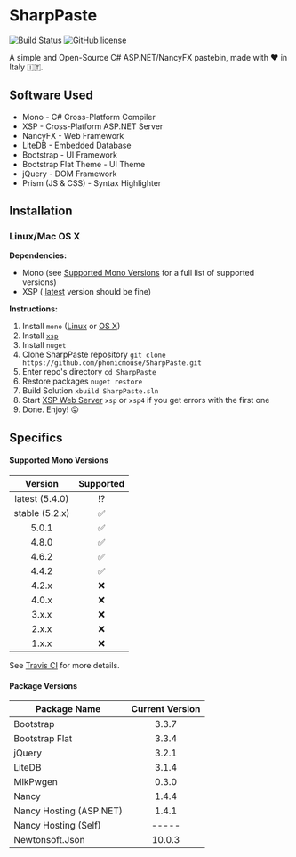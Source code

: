 # SharpPaste
[![Build Status](https://img.shields.io/travis/phonicmouse/SharpPaste.svg?style=flat-square)](https://travis-ci.org/phonicmouse/SharpPaste)
[![GitHub license](https://img.shields.io/badge/license-MIT-blue.svg?style=flat-square)](https://raw.githubusercontent.com/phonicmouse/SharpPaste/master/LICENSE)

A simple and Open-Source C# ASP.NET/NancyFX pastebin, made with :heart: in Italy :it:.

## Software Used
* Mono - C# Cross-Platform Compiler
* XSP - Cross-Platform ASP.NET Server
* NancyFX - Web Framework
* LiteDB - Embedded Database
* Bootstrap - UI Framework
* Bootstrap Flat Theme - UI Theme
* jQuery - DOM Framework
* Prism (JS & CSS) - Syntax Highlighter

## Installation

### Linux/Mac OS X
**Dependencies:**
* Mono (see [Supported Mono Versions](#supported-mono-versions) for a full list of supported versions)
* XSP ( [latest](https://github.com/mono/xsp) version should be fine)


**Instructions:**
1. Install ```mono``` ([Linux](http://www.mono-project.com/docs/getting-started/install/linux/) or [OS X](http://www.mono-project.com/docs/getting-started/install/mac/))
2. Install [```xsp```](https://github.com/mono/xsp/blob/master/INSTALL)
3. Install ```nuget```
4. Clone SharpPaste repository ```git clone https://github.com/phonicmouse/SharpPaste.git```
5. Enter repo's directory ```cd SharpPaste```
6. Restore packages ```nuget restore```
7. Build Solution ```xbuild SharpPaste.sln```
8. Start [XSP Web Server](http://www.mono-project.com/docs/web/aspnet/#aspnet-hosting-with-xsp) ```xsp``` or ```xsp4``` if you get errors with the first one
9. Done. Enjoy! :stuck_out_tongue_winking_eye:


## Specifics

#### Supported Mono Versions

| Version        | Supported          |
|:--------------:|:------------------:|
| latest (5.4.0) | :interrobang:      |
| stable (5.2.x) | :white_check_mark: |
| 5.0.1          | :white_check_mark: |
| 4.8.0          | :white_check_mark: |
| 4.6.2          | :white_check_mark: |
| 4.4.2          | :white_check_mark: |
| 4.2.x          | :x:                |
| 4.0.x          | :x:                |
| 3.x.x          | :x:                |
| 2.x.x          | :x:                |
| 1.x.x          | :x:                |

See [Travis CI](https://travis-ci.org/phonicmouse/SharpPaste) for more details.

#### Package Versions
| Package Name            | Current Version | 
|-------------------------|:---------------:|
| Bootstrap               | 3.3.7           |
| Bootstrap Flat          | 3.3.4           | 
| jQuery                  | 3.2.1           | 
| LiteDB                  | 3.1.4           | 
| MlkPwgen                | 0.3.0           | 
| Nancy                   | 1.4.4           | 
| Nancy Hosting (ASP.NET) | 1.4.1           |
| Nancy Hosting (Self)    | -----           | 
| Newtonsoft.Json         | 10.0.3          | 
